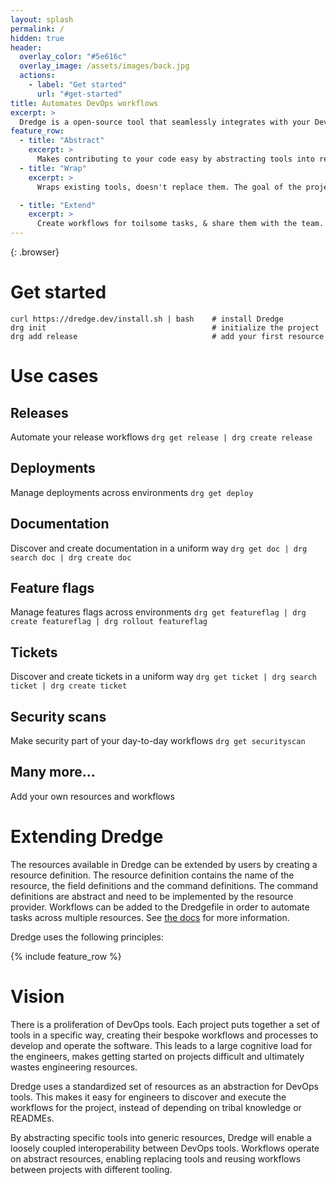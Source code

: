 ```yaml
---
layout: splash
permalink: /
hidden: true
header:
  overlay_color: "#5e616c"
  overlay_image: /assets/images/back.jpg
  actions:
    - label: "Get started"
      url: "#get-started"
title: Automates DevOps workflows
excerpt: >
  Dredge is a open-source tool that seamlessly integrates with your DevOps tools to streamline and standardize your development and operations workflows, helping your team to work more efficiently and effectively.
feature_row:
  - title: "Abstract"
    excerpt: >
      Makes contributing to your code easy by abstracting tools into resources. New team members or contributors get an easy on-ramp. Less time is spent on figuring out how to get started.
  - title: "Wrap"
    excerpt: >
      Wraps existing tools, doesn't replace them. The goal of the project is to have a common interface for workflows. The implementations are tool specific.

  - title: "Extend"
    excerpt: >
      Create workflows for toilsome tasks, & share them with the team. Use this to automate incident runbooks and to streamline day-to-day operations.
---
```


<script async id="asciicast-564048" src="https://asciinema.org/a/564048.js"></script>{: .browser}

# Get started

```
curl https://dredge.dev/install.sh | bash    # install Dredge
drg init                                     # initialize the project
drg add release                              # add your first resource
```

# Use cases

## Releases
Automate your release workflows
`drg get release | drg create release`

## Deployments
Manage deployments across environments
`drg get deploy`

## Documentation
Discover and create documentation in a uniform way
`drg get doc | drg search doc | drg create doc`

## Feature flags
Manage features flags across environments
`drg get featureflag | drg create featureflag | drg rollout featureflag`

## Tickets
Discover and create tickets in a uniform way
`drg get ticket | drg search ticket | drg create ticket`

## Security scans
Make security part of your day-to-day workflows
`drg get securityscan`

## Many more...
Add your own resources and workflows


# Extending Dredge

The resources available in Dredge can be extended by users by creating a resource definition. The resource definition contains the name of the resource, the field definitions and the command definitions. The command definitions are abstract and need to be implemented by the resource provider. Workflows can be added to the Dredgefile in order to automate tasks across multiple resources. See [the docs](/docs) for more information.

Dredge uses the following principles:

{% include feature_row %}

# Vision

There is a proliferation of DevOps tools. Each project puts together a set of tools in a specific way, creating their bespoke workflows and processes to develop and operate the software. This leads to a large cognitive load for the engineers, makes getting started on projects difficult and ultimately wastes engineering resources.

Dredge uses a standardized set of resources as an abstraction for DevOps tools. This makes it easy for engineers to discover and execute the workflows for the project, instead of depending on tribal knowledge or READMEs.

By abstracting specific tools into generic resources, Dredge will enable a loosely coupled interoperability between DevOps tools. Workflows operate on abstract resources, enabling replacing tools and reusing workflows between projects with different tooling.
